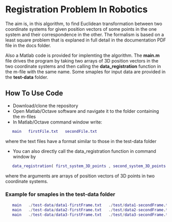 # Registration Problem In Robotics

The aim is, in this algorithm, to find Euclidean transformation between two coordinate systems for given position vectors of some points in the one system and their correspondence in the other. The formalism is based on a least square problem that is explaned in full detail in the documentation PDF file in the docs folder. 

Also a Matlab code is provided for implemting the algorithm.  The **main.m** file drives the program by taking two arrays of 3D position vectors in the two coordinate systems and then calling the **data_registration** function in the m-file with the same name. Some smaples for input data are provided in the **test-data** folder. 

## How To Use Code
* Download/clone the repository 
* Open Matlab/Octave software and navigate it to the folder containing the m-files
* In Matlab/Octave command window write:
```Matlab
   main   firstFile.txt   secondFile.txt
```
where the text files have a format similar to those in the test-data folder
* You can also directly call the data_registration function in command window by
```Matlab
   data_registration( first_system_3D_points , second_system_3D_points )
```
   where the arguments are arrays of position vectors of 3D points in two coordinate systems.

### Example for smaples in the test-data folder
```Matlab
   main   ./test-data/data1-firstFrame.txt   ./test/data1-secondFrame.txt
   main   ./test-data/data2-firstFrame.txt   ./test/data2-secondFrame.txt
   main   ./test-data/data3-firstFrame.txt   ./test/data3-secondFrame.txt
```
